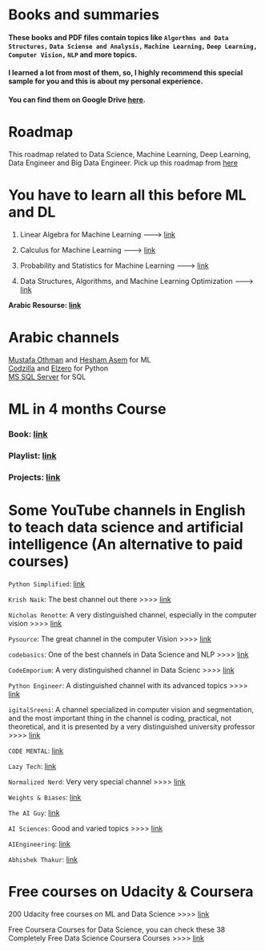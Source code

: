 # Books and summaries

#### These books and PDF files contain topics like `Algorthms and Data Structures,` `Data Sciense and Analysis,` `Machine Learning,` `Deep Learning,` `Computer Vision,` `NLP` and more topics.

#### I learned a lot from most of them, so, I highly recommend this special sample for you and this is about my personal experience.

#### You can find them on Google Drive [here](https://drive.google.com/drive/folders/1eAYEvcnd66wMYQqNXDihIdFwZx5vdLFc).

# Roadmap
This roadmap related to Data Science, Machine Learning, Deep Learning, Data Engineer and Big Data Engineer.
Pick up this roadmap from [here](https://i.am.ai/roadmap/#big-data-engineer-roadmap)

# You have to learn all this before ML and DL
1. Linear Algebra for Machine Learning  --->  [link](https://downloadly.net/2021/02/58961/12/linear-algebra-for-machine-learning/21/
)

2. Calculus for Machine Learning  --->  [link](https://downloadly.net/2021/10/43515/06/informit-calculus-for-machine-learning-livelessons-video-training/20/
)

3. Probability and Statistics for Machine Learning  --->  [link](https://downloadly.net/2021/28/44821/06/probability-and-statistics-for-machine-learning-livelessons/23/
)

4. Data Structures, Algorithms, and Machine Learning Optimization  --->  [link](https://downloadly.net/2021/24/46557/07/data-structures-algorithms-and-machine-learning-optimization-livelessons/23/)

**Arabic Resourse: [link](https://www.youtube.com/channel/UCzYgAyyZTLfnLFjQexOKxbQ/playlists)**



# Arabic channels
[Mustafa Othman](https://www.youtube.com/c/MustafaOthman/playlists) and [Hesham Asem](https://www.youtube.com/c/HeshamAsem/playlists) for ML
<br>[Codzilla](https://www.youtube.com/watch?v=h3VCQjyaLws&list=PLuXY3ddo_8nzrO74UeZQVZOb5-wIS6krJ) and [Elzero](https://www.youtube.com/watch?v=mvZHDpCHphk&list=PLDoPjvoNmBAyE_gei5d18qkfIe-Z8mocs) for Python
<br>[MS SQL Server](https://www.youtube.com/watch?v=-_wLgK0IKfo&list=PL1DUmTEdeA6J6oDLTveTt4Z7E5qEfFluE) for SQL

# ML in 4 months Course
### Book: [link](https://drive.google.com/file/d/1tjZKJytOlcEpw20nTyVImFdw0NQatCWB/view?usp=sharing)
### Playlist: [link](https://youtube.com/playlist?list=PL3MmuxUbc_hIhxl5Ji8t4O6lPAOpHaCLR)
### Projects: [link](https://github.com/alexeygrigorev/mlbookcamp-code/tree/master/course-zoomcamp)

# Some YouTube channels in English to teach data science and artificial intelligence (An alternative to paid courses) 

`Python Simplified`: [link](https://www.youtube.com/c/PythonSimplified)

`Krish Naik`: The best channel out there >>>> [link](https://www.youtube.com/user/krishnaik06)

`Nicholas Renotte`: A very distinguished channel, especially in the computer vision >>>> [link](https://www.youtube.com/c/NicholasRenotte)

`Pysource`: The great channel in the computer Vision >>>> [link](https://www.youtube.com/channel/UC5hHNks012Ca2o_MPLRUuJw)

`codebasics`: One of the best channels in Data Science and NLP >>>> [link](https://www.youtube.com/c/codebasics)

`CodeEmporium`: A very distinguished channel in Data Scienc >>>> [link](https://www.youtube.com/c/CodeEmporium)

`Python Engineer`: A distinguished channel with its advanced topics >>>> [link](https://www.youtube.com/c/PythonEngineer)

`igitalSreeni`: A channel specialized in computer vision and segmentation, and the most important thing in the channel is coding, practical, not theoretical, and it is presented by a very distinguished university professor >>>> [link](https://www.youtube.com/c/DigitalSreeni)

`CODE MENTAL`: [link](https://www.youtube.com/c/CODEMENTAL)

`Lazy Tech`: [link](https://www.youtube.com/c/LazyTech825)

`Normalized Nerd`: Very very special channel >>>> [link](https://www.youtube.com/c/NormalizedNerd)

`Weights & Biases`: [link](https://www.youtube.com/c/WeightsBiases)

`The AI Guy`: [link](https://www.youtube.com/c/TheAIGuy)

`AI Sciences`: Good and varied topics >>>> [link](https://www.youtube.com/c/AISciencesLearn)

`AIEngineering`: [link](https://www.youtube.com/c/AIEngineeringLife)

`Abhishek Thakur`: [link](https://www.youtube.com/c/AbhishekThakurAbhi)

# Free courses on Udacity & Coursera

200 Udacity free courses on ML and Data Science >>>> [link](https://www.mltut.com/udacity-free-courses-on-machine-learning/)

Free Coursera Courses for Data Science, you can check these 38 Completely Free Data Science Coursera Courses >>>> [link](https://lnkd.in/gdqM4Cyf)

